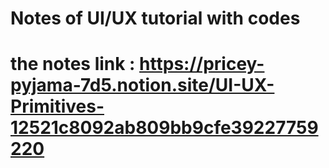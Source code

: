# Notes of UI/UX tutorial with codes 
# the notes link : https://pricey-pyjama-7d5.notion.site/UI-UX-Primitives-12521c8092ab809bb9cfe39227759220
